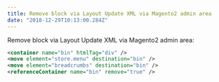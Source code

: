 ```yaml
---
title: Remove block via Layout Update XML via Magento2 admin area
date: "2018-12-29T10:13:00.284Z"
---
```


Remove block via Layout Update XML via Magento2 admin area:

```xml
<container name="bin" htmlTag="div" />
<move element="store.menu" destination="bin" />
<move element="breadcrumbs" destination="bin" />
<referenceContainer name="bin" remove="true" />
```



